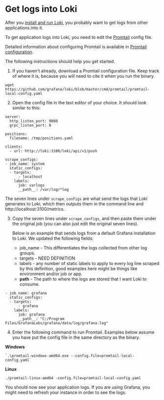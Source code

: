# Get logs into Loki

After you [install and run Loki](./installation/local.md), you probably want to get logs from other applications into it.

To get application logs into Loki, you need to edit the [Promtail](./clients/promtail/README.md) config file.

Detailed information about configuring Promtail is available in [Promtail configuration](./clients/promtail/configuration.md).

The following instructions should help you get started.

1. If you haven't already, download a Promtail configuration file. Keep track of where it is, because you will need to cite it when you run the binary.

```
wget https://github.com/grafana/loki/blob/master/cmd/promtail/promtail-local-config.yaml
```

2. Open the config file in the text editor of your choice. It should look similar to this:
   
```
server:
  http_listen_port: 9080
  grpc_listen_port: 0

positions:
  filename: /tmp/positions.yaml

clients:
  - url: http://loki:3100/loki/api/v1/push

scrape_configs:
- job_name: system
  static_configs:
  - targets:
      - localhost
    labels:
      job: varlogs
      __path__: /var/log/*log
```

   The seven lines under `scrape_configs` are what send the logs that Loki generates to Loki, which then outputs them in the command line and http://localhost:3100/metrics.

3. Copy the seven lines under `scrape_configs`, and then paste them under the original job (you can also just edit the original seven lines). 
   
   Below is an example that sends logs from a default Grafana installation to Loki. We updated the following fields:
   - job_name - This differentiates the logs collected from other log groups.
   - targets - NEED DEFINITION
   - labels - any number of static labels to apply to every log line scraped by this definition, good examples here might be things like environment and/or job or app.
   - __path__ - The path to where the logs are stored that I want Loki to consume.

```
- job_name: grafana
  static_configs:
  - targets:
      - grafana
    labels:
      job: grafana
      __path__: "C:/Program Files/GrafanaLabs/grafana/data/log/grafana.log"
```

4. Enter the following command to run Promtail. Examples below assume you have put the config file in the same directory as the binary.

**Windows**

```
`.\promtail-windows-amd64.exe --config.file=promtail-local-config.yaml`
```

**Linux**

```
./promtail-linux-amd64 -config.file=promtail-local-config.yaml
```

You should now see your application logs. If you are using Grafana, you might need to refresh your instance in order to see the logs.
